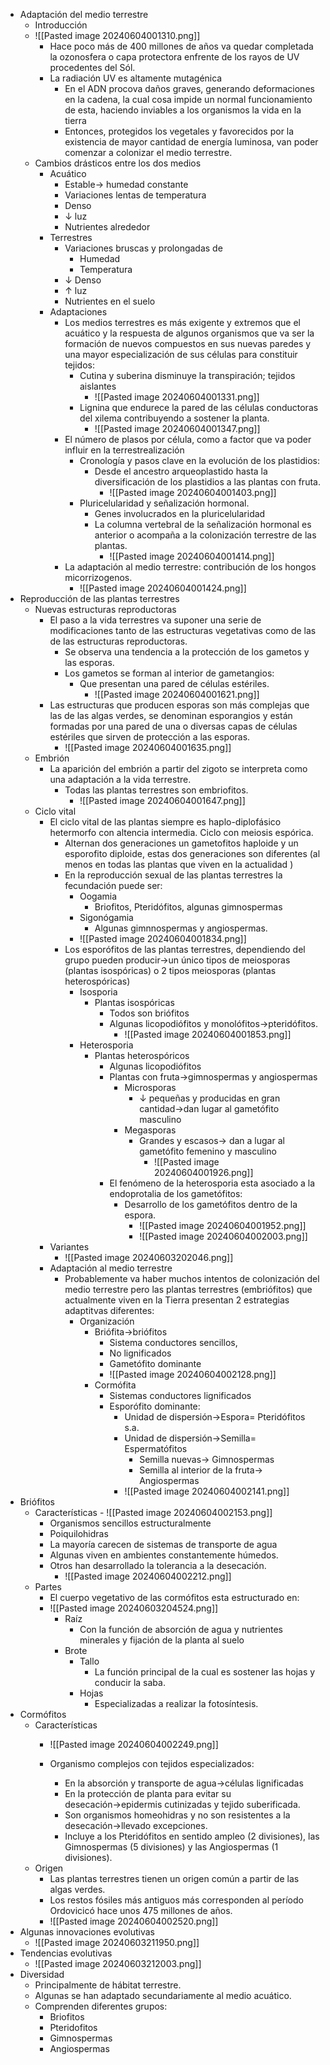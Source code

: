 - Adaptación del medio terrestre
	- Introducción
	- ![[Pasted image 20240604001310.png]]
		- Hace poco más de 400 millones de años va quedar completada la ozonosfera o capa protectora enfrente de los rayos de UV procedentes del Sól.
		- La radiación UV es altamente mutagénica
			- En el ADN procova daños graves, generando deformaciones en la cadena, la cual cosa impide un normal funcionamiento de esta, haciendo inviables a los organismos la vida en la tierra
			- Entonces, protegidos los vegetales y favorecidos por la existencia de mayor cantidad de energía luminosa, van  poder comenzar a colonizar el medio terrestre.
	- Cambios drásticos entre los dos medios
		- Acuático
			- Estable→ humedad constante
			- Variaciones lentas de temperatura
			- Denso
			- ↓ luz
			- Nutrientes alrededor
		- Terrestres
			- Variaciones bruscas y prolongadas de 
				- Humedad
				- Temperatura
			- ↓ Denso
			- ↑ luz
			- Nutrientes en el suelo
		- Adaptaciones 
			- Los medios terrestres es más exigente y extremos que el acuático y la respuesta de algunos organismos que va ser la formación de nuevos compuestos en sus nuevas paredes y una mayor especialización de sus células para constituir tejidos:
				- Cutina y suberina disminuye la transpiración; tejidos aislantes
					- ![[Pasted image 20240604001331.png]]
				- Lignina que endurece la pared de las células conductoras del  xilema contribuyendo a sostener la planta.
					- ![[Pasted image 20240604001347.png]]
			- El número de plasos por célula, como a factor que va poder influir en la terrestrealización
				- Cronología y pasos clave en la evolución de los plastidios:
					- Desde el ancestro arqueoplastido hasta la diversificación de los plastidios a las plantas con fruta.
						- ![[Pasted image 20240604001403.png]]
				- Pluricelularidad y señalización hormonal.
					- Genes involucrados en la pluricelularidad
					- La columna vertebral de la señalización hormonal  es anterior o acompaña  a la colonización terrestre de las plantas.
						- ![[Pasted image 20240604001414.png]]
			- La adaptación al medio terrestre: contribución de los hongos micorrizogenos.
				- ![[Pasted image 20240604001424.png]]
- Reproducción de las plantas terrestres
	- Nuevas estructuras reproductoras
		- El paso a la vida terrestres  va suponer una serie de  modificaciones tanto de las estructuras vegetativas  como de las  de las estructuras reproductoras.
			- Se observa una tendencia  a la protección de los gametos y las  esporas.
			- Los gametos se forman al interior de gametangios:
				- Que presentan una pared de células estériles.
					- ![[Pasted image 20240604001621.png]]
		- Las estructuras que producen esporas son más complejas   que las de las algas verdes, se denominan  esporangios  y están  formadas  por una pared de una o  diversas  capas de células estériles que  sirven de protección a las esporas.
			- ![[Pasted image 20240604001635.png]]
	- Embrión
		- La aparición del embrión a partir del zigoto se interpreta como una adaptación a la vida terrestre.
			- Todas las plantas terrestres son embriofitos.
				- ![[Pasted image 20240604001647.png]]
	- Ciclo vital
		- El ciclo vital de las plantas siempre es haplo-diplofásico hetermorfo con altencia intermedia. Ciclo con meiosis espórica.
			- Alternan dos generaciones un gametofitos haploide y un esporofito diploide, estas dos generaciones son diferentes (al menos en todas las plantas que viven en la actualidad )
			- En la reproducción sexual de las plantas terrestres la fecundación puede ser:
				- Oogamia
					- Briofitos, Pteridófitos, algunas gimnospermas
				- Sigonógamia
					- Algunas gimnnospermas y angiospermas.
				- ![[Pasted image 20240604001834.png]]
			- Los esporófitos de las plantas terrestres, dependiendo del grupo pueden producir→un  único tipos de meiosporas (plantas isospóricas) o  2 tipos meiosporas (plantas heterospóricas)
				- Isosporia
					- Plantas isospóricas
						- Todos son  briófitos
						- Algunas licopodiófitos y  monolófitos→pteridófitos.
							- ![[Pasted image 20240604001853.png]]
				- Heterosporia
					- Plantas heterospóricos
						- Algunas  licopodiófitos  
						- Plantas  con fruta→gimnospermas y angiospermas
							- Microsporas
								- ↓ pequeñas y producidas  en gran cantidad→dan lugar al gametófito masculino
							- Megasporas
								- Grandes y escasos→ dan a lugar al gametófito femenino y masculino
									- ![[Pasted image 20240604001926.png]]
						- El fenómeno de la heterosporia esta asociado a la endoprotalia de los gametófitos:
							- Desarrollo de los gametófitos dentro de la espora.
								- ![[Pasted image 20240604001952.png]]
								- ![[Pasted image 20240604002003.png]]
		- Variantes
			- ![[Pasted image 20240603202046.png]]
		- Adaptación al medio terrestre
			- Probablemente va haber muchos intentos de colonización del medio terrestre pero las plantas terrestres (embriófitos) que actualmente viven en la Tierra presentan 2 estrategias adaptitvas diferentes:
				- Organización
					- Briófita→briófitos
						- Sistema conductores sencillos, 
						- No lignificados
						- Gametófito dominante
						- ![[Pasted image 20240604002128.png]]
					- Cormófita
						- Sistemas conductores lignificados
						- Esporófito dominante:
							- Unidad de dispersión→Espora= Pteridófitos s.a.
							- Unidad de dispersión→Semilla= Espermatófitos
								- Semilla nuevas→ Gimnospermas
								- Semilla al interior de la fruta→ Angiospermas
							- ![[Pasted image 20240604002141.png]]
- Briófitos
	- Características
				- ![[Pasted image 20240604002153.png]]
		- Organismos sencillos estructuralmente
		- Poiquilohidras
		- La mayoría carecen de sistemas de transporte de agua
		- Algunas viven en ambientes constantemente húmedos.
		- Otros han desarrollado la tolerancia a la desecación.
			- ![[Pasted image 20240604002212.png]]
	- Partes
		- El cuerpo vegetativo de las cormófitos esta estructurado en:
		- ![[Pasted image 20240603204524.png]]
			- Raíz
				- Con la función de absorción de agua y nutrientes minerales y fijación de la planta al suelo
			- Brote
				- Tallo
					- La función principal de la cual es sostener las hojas y conducir la saba.
				- Hojas
					- Especializadas a realizar la fotosíntesis.
- Cormófitos
	- Características
		- ![[Pasted image 20240604002249.png]]

		- Organismo complejos con tejidos especializados:
			- En la absorción y transporte de agua→células lignificadas
			- En la protección de planta para evitar su desecación→epidermis cutinizadas y tejido suberificada.
			- Son organismos homeohidras y no son resistentes a la desecación→llevado excepciones.
			- Incluye a los Pteridófitos en sentido ampleo (2 divisiones), las Gimnospermas (5 divisiones) y  las Angiospermas (1 divisiones).
	- Origen
		- Las plantas terrestres tienen un origen común a partir de las algas verdes.
		- Los restos fósiles más antiguos más corresponden al período Ordovicicó hace unos 475 millones de años.
		- ![[Pasted image 20240604002520.png]]
- Algunas innovaciones evolutivas
	- ![[Pasted image 20240603211950.png]]
- Tendencias evolutivas
	- ![[Pasted image 20240603212003.png]]
- Diversidad
	- Principalmente de hábitat terrestre.
	- Algunas se han adaptado secundariamente al medio acuático.
	- Comprenden diferentes grupos:
		- Briofitos
		- Pteridofitos
		- Gimnospermas
		- Angiospermas